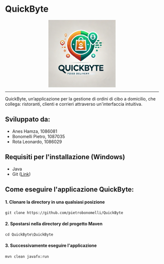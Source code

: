 # QuickByte
<p align="center">
  <img src="docs/images/LogoQuickByte.webp" alt="Logo QuickByte" width="220px" align="center">
<p>

-----------

QuickByte, un’applicazione per la gestione di ordini di cibo a domicilio, che collega: ristoranti, clienti e corrieri attraverso un'interfaccia intuitiva.

## Sviluppato da:
- Anes Hamza, 1086081
- Bonomelli Pietro, 1087035
- Rota Leonardo, 1086029 

## Requisiti per l'installazione (Windows)

- Java
- Git ([Link](https://git-scm.com/downloads/win))

## Come eseguire l'applicazione QuickByte:
#### 1. Clonare la directory in una qualsiasi posizione
```
git clone https://github.com/pietrobonomelli/QuickByte
```
#### 2. Spostarsi nella directory del progetto Maven
```
cd QuickByte\QuickByte
```
#### 3. Successivamente eseguire l'applicazione
```
mvn clean javafx:run
```
